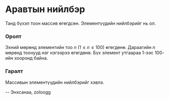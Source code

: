 Аравтын нийлбэр
===============

Танд бүхэл тоон массив өгөгдсөн. Элементүүдийн нийлбэрийг нь ол.
 
### Оролт
Эхний мөрөнд элементийн тоо $n$ ($1 ≤ n ≤ 100$) өгөгдөнө. Дараагийн $n$ мөрөнд тоонууд нэг нэгээрээ өгөгдөнө. Бүх элемент утгаараа $1$-ээс $100$-ийн хооронд байна.
 
### Гаралт

Массивын элементүүдийн нийлбэрийг хэвлэ.
 
-- Энхсанаа, zoloogg
